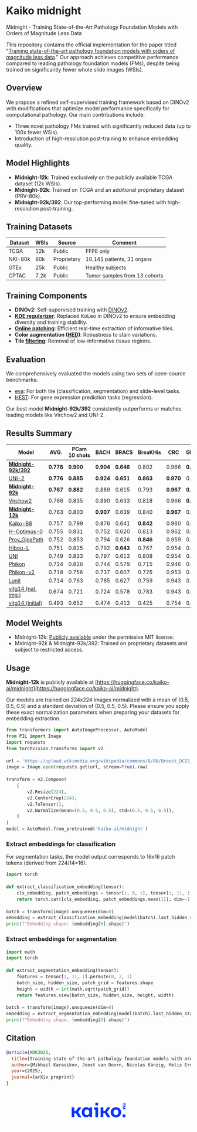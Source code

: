 # Kaiko midnight
Midnight - Training State-of-the-Art Pathology Foundation Models with Orders of Magnitude Less Data

This repository contains the official implementation for the paper titled "[Training state-of-the-art pathology foundation models with orders of magnitude less data](https://github.com/kaiko-ai/Midnight/blob/main/docs/MICCA2025.pdf)." Our approach achieves competitive performance compared to leading pathology foundation models (FMs), despite being trained on significantly fewer whole slide images (WSIs).

## Overview

We propose a refined self-supervised training framework based on DINOv2 with modifications that optimize model performance specifically for computational pathology. Our main contributions include:

- Three novel pathology FMs trained with significantly reduced data (up to 100x fewer WSIs).
- Introduction of high-resolution post-training to enhance embedding quality.

## Model Highlights

- **Midnight-12k**: Trained exclusively on the publicly available TCGA dataset (12k WSIs).
- **Midnight-92k**: Trained on TCGA and an additional proprietary dataset (PRV-80k).
- **Midnight-92k/392**: Our top-performing model fine-tuned with high-resolution post-training.

## Training Datasets

| Dataset | WSIs | Source        | Comment    | 
|---------|------|---------------|------------|
| TCGA    | 12k  | Public        | FFPE only  |
| NKI-80k | 80k  | Proprietary   | 10,141 patients, 31 organs |
| GTEx    | 25k  | Public        | Healthy subjects |
| CPTAC   | 7.2k | Public        | Tumor samples from 13 cohorts | 

## Training Components 

- **DINOv2**: Self-supervised training with [DINOv2](https://github.com/facebookresearch/dinov2).
- **[KDE regularizer](https://proceedings.mlr.press/v119/wang20k/wang20k.pdf)**: Replaced KoLeo in DINOv2 to ensure embedding diversity and training stability.
- **[Online patching](https://arxiv.org/pdf/2404.15217)**: Efficient real-time extraction of informative tiles.
- **Color augmentation ([HED](https://arxiv.org/pdf/1902.06543))**: Robustness to stain variations.
- **Tile [filtering](https://arxiv.org/html/2408.00738v3#S5)**: Removal of low-informative tissue regions.

## Evaluation

We comprehensively evaluated the models using two sets of open-source benchmarks:

- [eva](https://github.com/kaiko-ai/eva): For both tile (classification, segmentation) and slide-level tasks.
- [HEST](https://github.com/mahmoodlab/HEST): For gene expression prediction tasks (regression).

Our best model **Midnight-92k/392** consistently outperforms or matches leading models like Virchow2 and UNI-2.

## Results Summary

| Model | AVG. | PCam 10 shots | BACH | BRACS | BreaKHis | CRC | Gleason | MHIST | PCam | Cam16 (small) | Panda (small) | CoNSeP | MoNuSAC | HEST |
|-------|------|---------------|------|-------|----------|-----|---------|-------|------|---------------|---------------|--------|---------|------|
| **[Midnight-92k/392](#usage)** | **0.778** | **0.900** | **0.904** | **0.646** | 0.802 | 0.966 | **0.807** | 0.828 | **0.951** | 0.868 | 0.651 | **0.662** | **0.708** | 0.415 |
| [UNI-2](https://huggingface.co/MahmoodLab/UNI2-h) | **0.776** | **0.885** | **0.924** | **0.651** | **0.863** | **0.970** | 0.777 | 0.829 | **0.951** | **0.873** | **0.666** | 0.626 | 0.644 | **0.431** |
| **[Midnight-92k](#usage)** | **0.767** | **0.882** | 0.889 | 0.615 | 0.793 | **0.967** | **0.823** | 0.831 | 0.948 | **0.872** | 0.643 | 0.629 | 0.656 | **0.425** |
| [Virchow2](https://huggingface.co/paige-ai/Virchow2) | 0.766 | 0.835 | 0.890 | 0.633 | 0.818 | 0.966 | **0.791** | **0.865** | 0.938 | 0.860 | 0.646 | 0.640 | 0.674 | 0.403 |
| **[Midnight-12k](#usage)** | 0.763 | 0.803 | **0.907** | 0.639 | 0.840 | **0.967** | 0.790 | 0.815 | 0.931 | **0.869** | 0.656 | 0.625 | 0.664 | 0.412 |
| [Kaiko-B8](https://github.com/kaiko-ai/towards_large_pathology_fms) | 0.757 | 0.799 | 0.876 | 0.641 | **0.842** | 0.960 | 0.761 | 0.830 | 0.920 | 0.836 | 0.650 | **0.644** | 0.686 | 0.391 |
| [H-Optimus-0](https://huggingface.co/bioptimus/H-optimus-0) | 0.755 | 0.831 | 0.752 | 0.620 | 0.813 | 0.962 | 0.769 | **0.850** | 0.943 | 0.847 | **0.672** | **0.644** | **0.687** | **0.425** |
| [Prov_GigaPath](https://github.com/prov-gigapath/prov-gigapath) | 0.752 | 0.853 | 0.794 | 0.626 | **0.846** | 0.959 | 0.727 | 0.831 | 0.944 | 0.812 | 0.657 | 0.628 | **0.688** | 0.405 |
| [Hibou-L](https://huggingface.co/histai/hibou-L) | 0.751 | 0.825 | 0.792 | **0.643** | 0.767 | 0.954 | 0.766 | **0.850** | **0.949** | 0.852 | 0.654 | **0.646** | 0.668 | 0.397 |
| [UNI](https://huggingface.co/MahmoodLab/UNI) | 0.749 | 0.833 | 0.797 | 0.613 | 0.808 | 0.954 | 0.759 | 0.841 | 0.937 | 0.854 | **0.662** | 0.627 | 0.662 | 0.391 |
| [Phikon](https://huggingface.co/owkin/phikon) | 0.724 | 0.826 | 0.744 | 0.579 | 0.715 | 0.946 | 0.743 | 0.824 | 0.919 | 0.822 | 0.648 | 0.624 | 0.644 | 0.377 |
| [Phikon-v2](https://huggingface.co/owkin/phikon-v2) | 0.718 | 0.756 | 0.737 | 0.607 | 0.725 | 0.953 | 0.753 | 0.796 | 0.900 | 0.807 | 0.634 | 0.626 | 0.645 | 0.391 |
| [Lunit](https://github.com/lunit-io/benchmark-ssl-pathology) | 0.714 | 0.763 | 0.785 | 0.627 | 0.759 | 0.943 | 0.758 | 0.785 | 0.905 | 0.759 | 0.604 | 0.600 | 0.630 | 0.362 |
| [vitg14 (nat. img.)](https://github.com/facebookresearch/dinov2) | 0.674 | 0.721 | 0.724 | 0.578 | 0.783 | 0.943 | 0.740 | **0.855** | 0.881 | 0.500 | 0.509 | 0.565 | 0.614 | 0.351 |
| [vitg14 (initial)](https://github.com/facebookresearch/dinov2) | 0.493 | 0.652 | 0.474 | 0.413 | 0.425 | 0.754 | 0.459 | 0.578 | 0.763 | 0.526 | 0.304 | 0.462 | 0.432 | 0.166 |

## Model Weights
- Midnight-12k: [Publicly available](https://huggingface.co/kaiko-ai/midnight/tree/main) under the permissive MIT license.
- Midnight-92k & Midnight-92k/392: Trained on proprietary datasets and subject to restricted access.


## Usage

**Midnight-12k** is publicly available at [https://huggingface.co/kaiko-ai/midnight](https://huggingface.co/kaiko-ai/midnight).

Our models are trained on 224x224 images normalized with a mean of (0.5, 0.5, 0.5) and a standard deviation of (0.5, 0.5, 0.5). Please ensure you apply these exact normalization parameters when preparing your datasets for embedding extraction.

```python
from transformers import AutoImageProcessor, AutoModel
from PIL import Image
import requests
from torchvision.transforms import v2

url = 'https://upload.wikimedia.org/wikipedia/commons/8/80/Breast_DCIS_histopathology_%281%29.jpg'
image = Image.open(requests.get(url, stream=True).raw)

transform = v2.Compose(
    [
        v2.Resize(224),
        v2.CenterCrop(224),
        v2.ToTensor(),
        v2.Normalize(mean=(0.5, 0.5, 0.5), std=(0.5, 0.5, 0.5)),
    ]
)
model = AutoModel.from_pretrained('kaiko-ai/midnight')
```

### Extract embeddings for classification
For segmentation tasks, the model output corresponds to 16x16 patch tokens (derived from 224/14=16).
```python
import torch

def extract_classification_embedding(tensor):
    cls_embedding, patch_embeddings = tensor[:, 0, :], tensor[:, 1:, :]
    return torch.cat([cls_embedding, patch_embeddings.mean(1)], dim=-1)

batch = transform(image).unsqueeze(dim=0)
embedding = extract_classification_embedding(model(batch).last_hidden_state)
print(f"Embedding shape: {embedding[0].shape}")
```

### Extract embeddings for segmentation

```python
import math
import torch

def extract_segmentation_embedding(tensor):
    features = tensor[:, 1:, :].permute(0, 2, 1)
    batch_size, hidden_size, patch_grid = features.shape
    height = width = int(math.sqrt(patch_grid))
    return features.view(batch_size, hidden_size, height, width)

batch = transform(image).unsqueeze(dim=0)
embedding = extract_segmentation_embedding(model(batch).last_hidden_state)
print(f"Embedding shape: {embedding[0].shape}")
```


 ## Citation
 ```bibtex
 @article{KDK2025,
   title={Training state-of-the-art pathology foundation models with orders of magnitude less data},
   author={Mikhail Karasikov, Joost van Doorn, Nicolas Känzig, Melis Erdal Cesur, Hugo Horlings, Robert Berke, Fei Tang, Sebastian Otálora},
   year={2025},
   journal={arXiv preprint}
}
```

<br />

<div align="center">
  <img src="https://github.com/kaiko-ai/midnight/blob/main/docs/images/kaiko-logo.png?raw=true" width="200">
</div>
